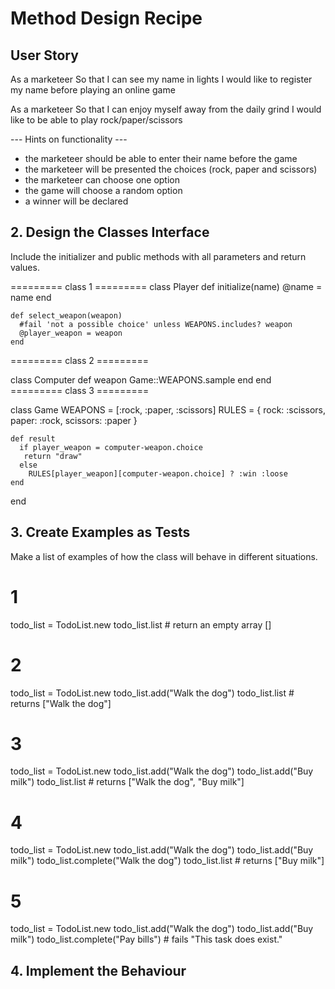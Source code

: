# Method Design Recipe

## User Story
  
As a marketeer
So that I can see my name in lights
I would like to register my name before playing an online game

As a marketeer
So that I can enjoy myself away from the daily grind
I would like to be able to play rock/paper/scissors

--- Hints on functionality ---

- the marketeer should be able to enter their name before the game
- the marketeer will be presented the choices (rock, paper and scissors)
- the marketeer can choose one option
- the game will choose a random option
- a winner will be declared

## 2. Design the Classes Interface
Include the initializer and public methods with all parameters and return values.

========= class 1 =========
  class Player
    def initialize(name)
      @name = name
    end

    def select_weapon(weapon)
      #fail 'not a possible choice' unless WEAPONS.includes? weapon
      @player_weapon = weapon
    end

  ========= class 2 =========
   
  class Computer
    def weapon
      Game::WEAPONS.sample
    end
  end
  ========= class 3 =========

  class Game
    WEAPONS = [:rock, :paper, :scissors]
    RULES = { rock: :scissors,
          paper: :rock,
          scissors: :paper }
   
    def result
      if player_weapon = computer-weapon.choice 
       return "draw"
      else 
        RULES[player_weapon][computer-weapon.choice] ? :win :loose
    end
  end


## 3. Create Examples as Tests
Make a list of examples of how the class will behave in different situations.

# 1
todo_list = TodoList.new
todo_list.list # return an empty array []

# 2
todo_list = TodoList.new
todo_list.add("Walk the dog")
todo_list.list # returns ["Walk the dog"]

# 3
todo_list = TodoList.new
todo_list.add("Walk the dog")
todo_list.add("Buy milk")
todo_list.list # returns ["Walk the dog", "Buy milk"]

# 4
todo_list = TodoList.new
todo_list.add("Walk the dog")
todo_list.add("Buy milk")
todo_list.complete("Walk the dog")
todo_list.list # returns ["Buy milk"]

# 5
todo_list = TodoList.new
todo_list.add("Walk the dog")
todo_list.add("Buy milk")
todo_list.complete("Pay bills") # fails "This task does exist."


## 4. Implement the Behaviour